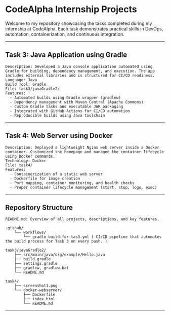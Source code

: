 # CodeAlpha Internship Projects

Welcome to my repository showcasing the tasks completed during my internship at CodeAlpha. Each task demonstrates practical skills in DevOps, automation, containerization, and continuous integration.

---

## Task 3: Java Application using Gradle

    Description: Developed a Java console application automated using Gradle for building, dependency management, and execution. The app includes external libraries and is structured for CI/CD readiness.
    Language: Java
    Build Tool: Gradle
    File: task3/javaGradle2/
    Features: 
      - Automated builds using Gradle wrapper (gradlew)
      - Dependency management with Maven Central (Apache Commons)
      - Custom Gradle tasks and executable JAR packaging
      - Integrated with GitHub Actions for CI/CD automation
      - Reproducible builds using Java toolchain

---

## Task 4: Web Server using Docker

    Description: Deployed a lightweight Nginx web server inside a Docker container. Customized the homepage and managed the container lifecycle using Docker commands.
    Technology: Docker
    File: task4/
    Features:
      - Containerization of a static web server
      - Dockerfile for image creation
      - Port mapping, container monitoring, and health checks
      - Proper container lifecycle management (start, stop, logs, exec)

---

## Repository Structure

    README.md: Overview of all projects, descriptions, and key features.

    .github/
        └── workflows/
            └── gradle-build-for-tas3.yml ( CI/CD pipeline that automates the build process for Task 3 on every push. )
    
    task3/javaGradle2/
        ├── src/main/java/org/example/Hello.java   
        ├── build.gradle                              
        ├── settings.gradle                           
        ├── gradlew, gradlew.bat                                            
        └── README.md                                 
    
    task4/
        ├── screenshot1.png 
        └── docker-webserver/
            ├── Dockerfile                                
            ├── index.html                                
            └── README.md                                 
                                     

---
